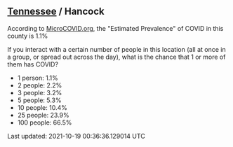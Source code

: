 
## [Tennessee](/united-states/tennessee) / Hancock

According to [MicroCOVID.org](http://microcovid.org),
the "Estimated Prevalence" of COVID in this county is 1.1%

If you interact with a certain number of people in this location
(all at once in a group, or spread out across the day), what is the chance that
1 or more of them has COVID?

- 1 person: 1.1%
- 2 people: 2.2%
- 3 people: 3.2%
- 5 people: 5.3%
- 10 people: 10.4%
- 25 people: 23.9%
- 100 people: 66.5%

Last updated: 2021-10-19 00:36:36.129014 UTC
